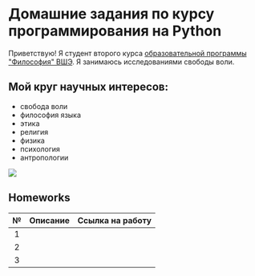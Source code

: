 # Домашние задания по курсу программирования на Python
Приветствую! Я студент второго курса [образовательной программы "Философия" ВШЭ](https://www.hse.ru/ba/phil/).
Я занимаюсь исследованиями свободы воли.
## Мой круг научных интересов: 
- свобода воли
- философия языка
- этика
- религия
- физика
- психология
- антропологии


![](https://yandex.ru/images/search?pos=10&img_url=https%3A%2F%2Faidanharticons.com%2Fwp-content%2Fuploads%2F2016%2F10%2FSt-Augustine-of-Canterbury-icon.jpg)
 

## Homeworks
№|Описание|Ссылка на работу
:---:|:---:|:---:
1| |
2| |
3| |
